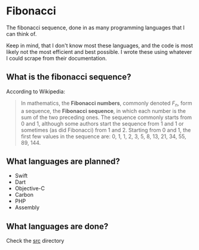 # Fibonacci

The fibonacci sequence, done in as many programming languages that I can think of.

Keep in mind, that I don't know most these languages, and the code is most likely not the most efficient and best possible. I wrote these using whatever I could scrape from their documentation.

## What is the fibonacci sequence?

According to Wikipedia:

>In mathematics, the **Fibonacci numbers**, commonly denoted $F_n$, form a sequence, the **Fibonacci sequence**, in which each number is the sum of the two preceding ones. The sequence commonly starts from 0 and 1, although some authors start the sequence from 1 and 1 or sometimes (as did Fibonacci) from 1 and 2. Starting from 0 and 1, the first few values in the sequence are: 0, 1, 1, 2, 3, 5, 8, 13, 21, 34, 55, 89, 144.

## What languages are planned?

- Swift
- Dart
- Objective-C
- Carbon
- PHP
- Assembly

## What languages are done?

Check the [src](src) directory
